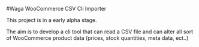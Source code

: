 #Waga WooCommerce CSV Cli Importer

This project is in a early alpha stage.

The aim is to develop a cli tool that can read a CSV file and can alter all sort of WooCommerce product data (prices, stock quantities, meta data, ect..)